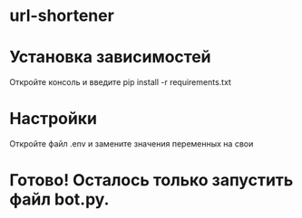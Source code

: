 # url-shortener
# Установка зависимостей
Откройте консоль и введите pip install -r requirements.txt
# Настройки
Откройте файл .env и замените значения переменных на свои
# Готово! Осталось только запустить файл bot.py.
